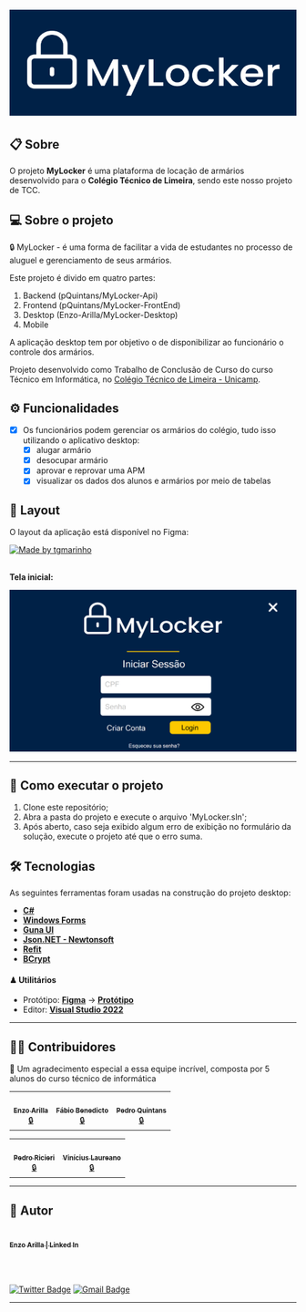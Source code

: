 <h1 align='center' background='#002147'>
  <img src='MyLocker\Resources\readme_logo.png'>
</h1>

## 📋 Sobre

O projeto **MyLocker** é uma plataforma de locação de armários desenvolvido para o **Colégio Técnico de Limeira**, sendo este nosso projeto de TCC.

## 💻 Sobre o projeto

🔒 MyLocker - é uma forma de facilitar a vida de estudantes no processo de aluguel e gerenciamento de seus armários.

Este projeto é divido em quatro partes:
1. Backend (pQuintans/MyLocker-Api)
2. Frontend (pQuintans/MyLocker-FrontEnd)
3. Desktop (Enzo-Arilla/MyLocker-Desktop)
4. Mobile

A aplicação desktop tem por objetivo o de disponibilizar ao funcionário o controle dos armários.

Projeto desenvolvido como Trabalho de Conclusão de Curso do curso Técnico em Informática, no [Colégio Técnico de Limeira - Unicamp](https://www.cotil.unicamp.br/).

## ⚙️ Funcionalidades

- [x] Os funcionários podem gerenciar os armários do colégio, tudo isso utilizando o aplicativo desktop:
  - [x] alugar armário
  - [x] desocupar armário
  - [x] aprovar e reprovar uma APM
  - [x] visualizar os dados dos alunos e armários por meio de tabelas
  
## 🎨 Layout

O layout da aplicação está disponível no Figma:

<a href="https://www.figma.com/file/Xikc15UJcmH8cdlfNTKhDX/MyLocker---Desktop?node-id=0%3A1&t=stL6WOnXw2Qv3SH6-0">
  <img alt="Made by tgmarinho" src="https://img.shields.io/badge/Acessar%20Layout%20-Figma-%2304D361">
</a>

<br>
<br>

<b>Tela inicial:</b>

<p align="left">
  <img alt="MyLocker" title="#MyLocker" src="MyLocker\Resources\telaInicial.png" width="600px">
</p>

---

## 🚀 Como executar o projeto

1. Clone este repositório;
2. Abra a pasta do projeto e execute o arquivo 'MyLocker.sln';
3. Após aberto, caso seja exibido algum erro de exibição no formulário da solução, execute o projeto até que o erro suma.

## 🛠 Tecnologias

As seguintes ferramentas foram usadas na construção do projeto desktop:

-   **[C#](https://learn.microsoft.com/pt-br/dotnet/csharp/)**  
-   **[Windows Forms](https://learn.microsoft.com/pt-br/dotnet/desktop/winforms/overview/?view=netdesktop-6.0)**
-   **[Guna UI](https://gunaui.com/)**
-   **[Json.NET - Newtonsoft](https://www.newtonsoft.com/json)**
-   **[Refit](https://github.com/reactiveui/refit)**
-   **[BCrypt](https://github.com/BcryptNet/bcrypt.net)**

#### ♟ **Utilitários**

-   Protótipo:  **[Figma](https://www.figma.com/)**  →  **[Protótipo](https://www.figma.com/proto/Xikc15UJcmH8cdlfNTKhDX/MyLocker---Desktop?node-id=0%3A1&scaling=min-zoom&page-id=0%3A1&starting-point-node-id=2%3A5)**
-   Editor:  **[Visual Studio 2022](https://visualstudio.microsoft.com/pt-br/)**

---

## 👨‍💻 Contribuidores

💜 Um agradecimento especial a essa equipe incrível, composta por 5 alunos do curso técnico de informática

<table align="center">
  <tr>
    <td align="center"><a href="https://github.com/Enzo-Arilla"><img style="border-radius: 50%;" src="https://avatars.githubusercontent.com/u/88400027?v=4" width="100px;" alt=""/><br /><sub><b>Enzo Arilla</b></sub></a><br /><a href="https://mylocker.vercel.app/" title="MyLocker">🔒</a></td>
    <td align="center"><a href="https://github.com/FabioBenedicto"><img style="border-radius: 50%;" src="https://avatars.githubusercontent.com/u/72147549?v=4" width="100px;" alt=""/><br /><sub><b>Fábio Benedicto</b></sub></a><br /><a href="https://mylocker.vercel.app/" title="MyLocker">🔒</a></td>
    <td align="center"><a href="https://github.com/pQuintans"><img style="border-radius: 50%;" src="https://avatars.githubusercontent.com/u/62602085?v=4" width="100px;" alt=""/><br /><sub><b>Pedro Quintans</b></sub></a><br /><a href="https://mylocker.vercel.app/" title="MyLocker">🔒</a></td>    
  </tr>
</table>

<table align="center">

  <tr align="center">
    <td align="center"><a href="https://github.com/P3d11"><img style="border-radius: 50%;" src="https://avatars.githubusercontent.com/u/88400067?v=4" width="100px;" alt=""/><br /><sub><b>Pedro Ricieri</b></sub></a><br /><a href="https://mylocker.vercel.app/" title="MyLocker">🔒</a></td>
     <td align="center"><a href="https://github.com/LauVii13"><img style="border-radius: 50%;" src="https://avatars.githubusercontent.com/u/88734919?v=4" width="100px;" alt=""/><br /><sub><b>Vinícius Laureano</b></sub></a><br /><a href="https://mylocker.vercel.app/" title="MyLocker">🔒</a></td>
    </tr>
</table>

---

## 🦸 Autor

<a href="www.linkedin.com/in/enzo-arilla-torresendi-b9b148250">
 <img style="border-radius: 50%;" src="https://avatars.githubusercontent.com/u/88400027?v=4" width="100px;" alt=""/>
 <br />
 <sub><b>Enzo Arilla | Linked In</b></a></sub>
 
 
 <br><br>

[![Twitter Badge](https://img.shields.io/badge/-@arilla_enzo-1ca0f1?style=flat-square&labelColor=1ca0f1&logo=twitter&logoColor=white&link=https://twitter.com/arilla_enzo)](https://twitter.com/arilla_enzo) 
[![Gmail Badge](https://img.shields.io/badge/-enzoarilla8@gmail.com-c14438?style=flat-square&logo=Gmail&logoColor=white&link=mailto:enzoarilla8@gmail.com)](mailto:enzoarilla8@gmail.com)

---
